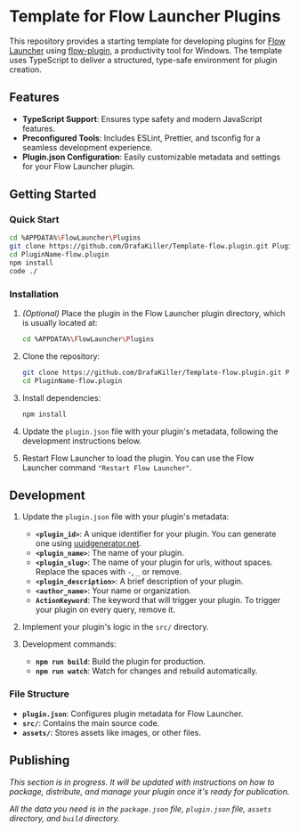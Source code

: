 # Template for Flow Launcher Plugins

This repository provides a starting template for developing plugins for [Flow Launcher](https://www.flowlauncher.com) using [flow-plugin](https://www.npmjs.com/package/flow-plugin), a productivity tool for Windows. The template uses TypeScript to deliver a structured, type-safe environment for plugin creation.

## Features

- **TypeScript Support**: Ensures type safety and modern JavaScript features.
- **Preconfigured Tools**: Includes ESLint, Prettier, and tsconfig for a seamless development experience.
- **Plugin.json Configuration**: Easily customizable metadata and settings for your Flow Launcher plugin.

## Getting Started

### Quick Start

```bash
cd %APPDATA%\FlowLauncher\Plugins
git clone https://github.com/DrafaKiller/Template-flow.plugin.git PluginName-flow.plugin
cd PluginName-flow.plugin
npm install
code ./
```

### Installation

1. _(Optional)_ Place the plugin in the Flow Launcher plugin directory, which is usually located at:

   ```bash
   cd %APPDATA%\FlowLauncher\Plugins
   ```

2. Clone the repository:

   ```bash
   git clone https://github.com/DrafaKiller/Template-flow.plugin.git PluginName-flow.plugin
   cd PluginName-flow.plugin
   ```

3. Install dependencies:

   ```bash
   npm install
   ```

4. Update the `plugin.json` file with your plugin's metadata, following the development instructions below.

5. Restart Flow Launcher to load the plugin. You can use the Flow Launcher command `"Restart Flow Launcher"`.

## Development

1. Update the `plugin.json` file with your plugin's metadata:

   - **`<plugin_id>`**: A unique identifier for your plugin. You can generate one using [uuidgenerator.net](https://www.uuidgenerator.net/).
   - **`<plugin_name>`**: The name of your plugin.
   - **`<plugin_slug>`**: The name of your plugin for urls, without spaces. Replace the spaces with `-`, `_` or remove.
   - **`<plugin_description>`**: A brief description of your plugin.
   - **`<author_name>`**: Your name or organization.
   - **`ActionKeyword`**: The keyword that will trigger your plugin. To trigger your plugin on every query, remove it.

2. Implement your plugin's logic in the `src/` directory.

3. Development commands:

   - **`npm run build`**: Build the plugin for production.
   - **`npm run watch`**: Watch for changes and rebuild automatically.

### File Structure

- **`plugin.json`**: Configures plugin metadata for Flow Launcher.
- **`src/`**: Contains the main source code.
- **`assets/`**: Stores assets like images, or other files.

## Publishing

_This section is in progress. It will be updated with instructions on how to package, distribute, and manage your plugin once it's ready for publication._

_All the data you need is in the `package.json` file, `plugin.json` file, `assets` directory, and `build` directory._
